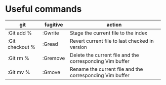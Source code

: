 # Useful commands


| git             | fugitive | action                                                   |
| --------------- | -------- | -------------------------------------------------------- |
| :Git add %      | :Gwrite  | Stage the current file to the index                      |
| :Git checkout % | :Gread   | Revert current file to last checked in version           |
| :Git rm %       | :Gremove | Delete the current file and the corresponding Vim buffer |
| :Git mv %       | :Gmove   | Rename the current file and the corresponding Vim buffer |



